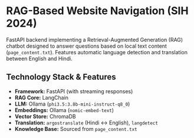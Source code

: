 # RAG-Based Website Navigation (SIH 2024)

FastAPI backend implementing a Retrieval-Augmented Generation (RAG) chatbot designed to answer questions based on local text content (`page_content.txt`). Features automatic language detection and translation between English and Hindi.

## Technology Stack & Features

* **Framework:** FastAPI (with streaming responses)
* **RAG Core:** LangChain
* **LLM:** Ollama (`phi3.5:3.8b-mini-instruct-q8_0`)
* **Embeddings:** Ollama (`nomic-embed-text`)
* **Vector Store:** ChromaDB
* **Translation:** `argostranslate` (Hindi <-> English), `langdetect`
* **Knowledge Base:** Sourced from `page_content.txt`

